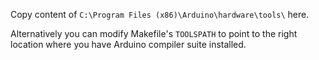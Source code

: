 Copy content of `C:\Program Files (x86)\Arduino\hardware\tools\` here.

Alternatively you can modify Makefile's `TOOLSPATH` to point to the right location where you have Arduino compiler suite installed.
